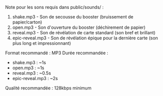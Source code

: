 Note pour les sons requis dans public/sounds/ :

1. shake.mp3 - Son de secousse du booster (bruissement de papier/carton)
2. open.mp3 - Son d'ouverture du booster (déchirement de papier)
3. reveal.mp3 - Son de révélation de carte standard (son bref et brillant)
4. epic-reveal.mp3 - Son de révélation épique pour la dernière carte (son plus long et impressionnant)

Format recommandé : MP3
Durée recommandée :
- shake.mp3 : ~1s
- open.mp3 : ~1s
- reveal.mp3 : ~0.5s
- epic-reveal.mp3 : ~2s

Qualité recommandée : 128kbps minimum
